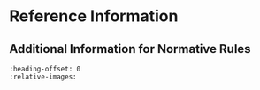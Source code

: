 # Reference Information

## Additional Information for Normative Rules

```{include} ./normative-rules/ALA001.md
:heading-offset: 0
:relative-images:
```
